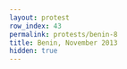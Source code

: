```yaml
---
layout: protest
row_index: 43
permalink: protests/benin-8
title: Benin, November 2013
hidden: true
---
```

